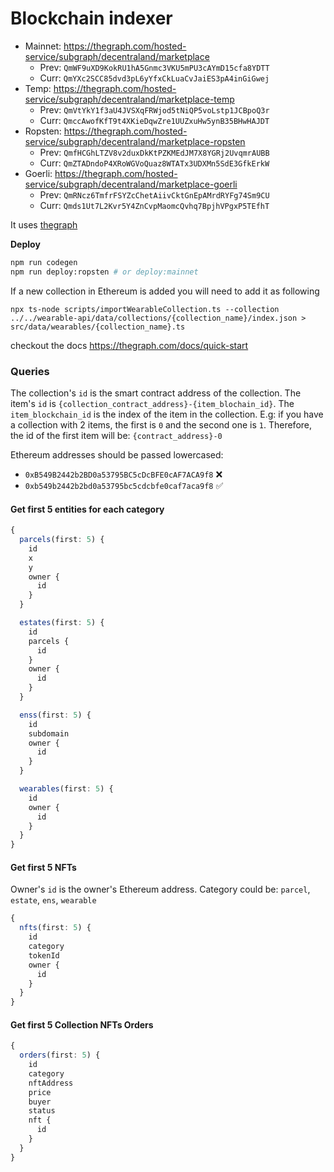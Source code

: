 # Blockchain indexer

- Mainnet: https://thegraph.com/hosted-service/subgraph/decentraland/marketplace
  - Prev: `QmWF9uXD9KokRU1hA5Gnmc3VKU5mPU3cAYmD15cfa8YDTT`
  - Curr: `QmYXc2SCC85dvd3pL6yYfxCkLuaCvJaiES3pA4inGiGwej`
- Temp: https://thegraph.com/hosted-service/subgraph/decentraland/marketplace-temp
  - Prev: `QmVtYkY1f3aU4JVSXqFRWjod5tNiQP5voLstp1JCBpoQ3r`
  - Curr: `QmccAwofKfT9t4XKieDqwZre1UUZxuHw5ynB35BHwHAJDT`
- Ropsten: https://thegraph.com/hosted-service/subgraph/decentraland/marketplace-ropsten
  - Prev: `QmfHCGhLTZV8v2duxDkKtPZKMEdJM7X8YGRj2UvqmrAUBB`
  - Curr: `QmZTADndoP4XRoWGVoQuaz8WTATx3UDXMn5SdE3GfkErkW`
- Goerli: https://thegraph.com/hosted-service/subgraph/decentraland/marketplace-goerli
  - Prev: `QmRNcz6TmfrFSYZcChetAiivCktGnEpAMrdRYFg74Sm9CU`
  - Curr: `Qmds1Ut7L2Kvr5Y4ZnCvpMaomcQvhq7BpjhVPgxP5TEfhT`

It uses [thegraph](https://thegraph.com)

**Deploy**

```bash
npm run codegen
npm run deploy:ropsten # or deploy:mainnet
```

If a new collection in Ethereum is added you will need to add it as following

```
npx ts-node scripts/importWearableCollection.ts --collection ../../wearable-api/data/collections/{collection_name}/index.json > src/data/wearables/{collection_name}.ts
```

checkout the docs https://thegraph.com/docs/quick-start

### Queries

The collection's `id` is the smart contract address of the collection.
The item's `id` is `{collection_contract_address}-{item_blochain_id}`. The `item_blockchain_id` is the index of the item in the collection. E.g: if you have a collection with 2 items, the first is `0` and the second one is `1`. Therefore, the id of the first item will be: `{contract_address}-0`

Ethereum addresses should be passed lowercased:

- `0xB549B2442b2BD0a53795BC5cDcBFE0cAF7ACA9f8` ❌
- `0xb549b2442b2bd0a53795bc5cdcbfe0caf7aca9f8` ✅

#### Get first 5 entities for each category

```typescript
{
  parcels(first: 5) {
    id
    x
    y
    owner {
      id
    }
  }

  estates(first: 5) {
    id
    parcels {
      id
    }
    owner {
      id
    }
  }

  enss(first: 5) {
    id
    subdomain
    owner {
      id
    }
  }

  wearables(first: 5) {
    id
    owner {
      id
    }
  }
}
```

#### Get first 5 NFTs

Owner's `id` is the owner's Ethereum address.
Category could be: `parcel`, `estate`, `ens`, `wearable`

```typescript
{
  nfts(first: 5) {
    id
    category
    tokenId
    owner {
      id
    }
  }
}
```

#### Get first 5 Collection NFTs Orders

```typescript
{
  orders(first: 5) {
    id
    category
    nftAddress
    price
    buyer
    status
    nft {
      id
    }
  }
}
```
